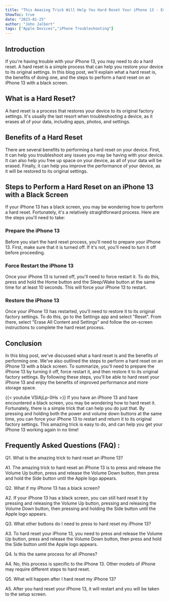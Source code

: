 ```yaml
---
title: "This Amazing Trick Will Help You Hard Reset Your iPhone 13 - Even If It Has a Black Screen!"
ShowToc: true 
date: "2023-01-25"
author: "John Jalbert" 
tags: ["Apple Devices","iPhone Troubleshooting"]
---
```

## Introduction

If you're having trouble with your iPhone 13, you may need to do a hard reset. A hard reset is a simple process that can help you restore your device to its original settings. In this blog post, we'll explain what a hard reset is, the benefits of doing one, and the steps to perform a hard reset on an iPhone 13 with a black screen.

## What is a Hard Reset?

A hard reset is a process that restores your device to its original factory settings. It's usually the last resort when troubleshooting a device, as it erases all of your data, including apps, photos, and settings.

## Benefits of a Hard Reset

There are several benefits to performing a hard reset on your device. First, it can help you troubleshoot any issues you may be having with your device. It can also help you free up space on your device, as all of your data will be erased. Finally, it can help you improve the performance of your device, as it will be restored to its original settings.

## Steps to Perform a Hard Reset on an iPhone 13 with a Black Screen

If your iPhone 13 has a black screen, you may be wondering how to perform a hard reset. Fortunately, it's a relatively straightforward process. Here are the steps you'll need to take:

### Prepare the iPhone 13

Before you start the hard reset process, you'll need to prepare your iPhone 13. First, make sure that it is turned off. If it's not, you'll need to turn it off before proceeding.

### Force Restart the iPhone 13

Once your iPhone 13 is turned off, you'll need to force restart it. To do this, press and hold the Home button and the Sleep/Wake button at the same time for at least 10 seconds. This will force your iPhone 13 to restart.

### Restore the iPhone 13

Once your iPhone 13 has restarted, you'll need to restore it to its original factory settings. To do this, go to the Settings app and select "Reset". From there, select "Erase All Content and Settings" and follow the on-screen instructions to complete the hard reset process.

## Conclusion

In this blog post, we've discussed what a hard reset is and the benefits of performing one. We've also outlined the steps to perform a hard reset on an iPhone 13 with a black screen. To summarize, you'll need to prepare the iPhone 13 by turning it off, force restart it, and then restore it to its original factory settings. By following these steps, you'll be able to hard reset your iPhone 13 and enjoy the benefits of improved performance and more storage space.

{{< youtube VSIAjLp-0Hs >}} 
If you have an iPhone 13 and have encountered a black screen, you may be wondering how to hard reset it. Fortunately, there is a simple trick that can help you do just that. By pressing and holding both the power and volume down buttons at the same time, you can force your iPhone 13 to restart and return it to its original factory settings. This amazing trick is easy to do, and can help you get your iPhone 13 working again in no time!

## Frequently Asked Questions (FAQ) :
Q1. What is the amazing trick to hard reset an iPhone 13?

A1. The amazing trick to hard reset an iPhone 13 is to press and release the Volume Up button, press and release the Volume Down button, then press and hold the Side button until the Apple logo appears.

Q2. What if my iPhone 13 has a black screen?

A2. If your iPhone 13 has a black screen, you can still hard reset it by pressing and releasing the Volume Up button, pressing and releasing the Volume Down button, then pressing and holding the Side button until the Apple logo appears.

Q3. What other buttons do I need to press to hard reset my iPhone 13?

A3. To hard reset your iPhone 13, you need to press and release the Volume Up button, press and release the Volume Down button, then press and hold the Side button until the Apple logo appears.

Q4. Is this the same process for all iPhones?

A4. No, this process is specific to the iPhone 13. Other models of iPhone may require different steps to hard reset. 

Q5. What will happen after I hard reset my iPhone 13?

A5. After you hard reset your iPhone 13, it will restart and you will be taken to the setup screen.


